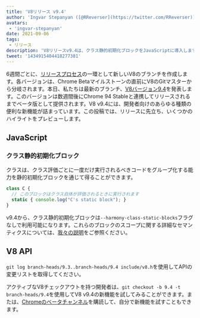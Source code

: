 ```yaml
---
title: 'V8リリース v9.4'
author: 'Ingvar Stepanyan ([@RReverser](https://twitter.com/RReverser))'
avatars:
 - 'ingvar-stepanyan'
date: 2021-09-06
tags:
 - リリース
description: 'V8リリースv9.4は、クラス静的初期化ブロックをJavaScriptに導入します。'
tweet: '1434915404418277381'
---
```

6週間ごとに、[リリースプロセス](https://v8.dev/docs/release-process)の一環として新しいV8のブランチを作成します。各バージョンは、Chrome Betaマイルストーンの直前にV8のGitマスターから分岐されます。本日、私たちは最新のブランチ、[V8バージョン9.4](https://chromium.googlesource.com/v8/v8.git/+log/branch-heads/9.4)を発表します。このバージョンは数週間後にChrome 94 Stableと連携してリリースされるまでベータ版として提供されます。V8 v9.4には、開発者向けのあらゆる種類の便利な新機能が詰まっています。この投稿では、リリースに先立ち、いくつかのハイライトをプレビューします。

<!--truncate-->
## JavaScript

### クラス静的初期化ブロック

クラスは、クラス評価ごとに一度だけ実行されるべきコードをグループ化する能力を静的初期化ブロックを通じて得ることができます。

```javascript
class C {
  // このブロックはクラス自体が評価されるときに実行されます
  static { console.log("C's static block"); }
}
```

v9.4から、クラス静的初期化ブロックは`--harmony-class-static-blocks`フラグなしで利用可能になります。これらのブロックのスコープに関する詳細なセマンティクスについては、[我々の説明](https://v8.dev/features/class-static-initializer-blocks)をご参照ください。

## V8 API

`git log branch-heads/9.3..branch-heads/9.4 include/v8.h`を使用してAPIの変更リストを取得してください。

アクティブなV8チェックアウトを持つ開発者は、`git checkout -b 9.4 -t branch-heads/9.4`を使用してV8 v9.4の新機能を試してみることができます。または、[Chromeのベータチャンネル](https://www.google.com/chrome/browser/beta.html)を購読して、自分で新機能を試すこともできます。
